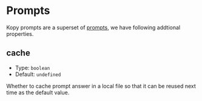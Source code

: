 # Prompts

Kopy prompts are a superset of [prompts](https://github.com/terkelg/prompts), we have following addtional properties.

## cache

- Type: `boolean`
- Default: `undefined`

Whether to cache prompt answer in a local file so that it can be reused next time as the default value.
